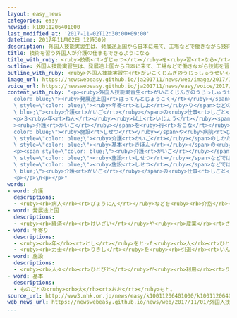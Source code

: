 ```yaml
---
layout: easy_news
categories: easy
newsid: k10011206401000
last_modified_at: '2017-11-02T12:30:00+09:00'
datetime: 2017年11月02日 12時30分
description: 外国人技能実習生は、発展途上国から日本に来て、工場などで働きながら技術を習っています。
title: 技術を習う外国人が介護の仕事もできるようになる
title_with_ruby: <ruby>技術<rt>ぎじゅつ</rt></ruby>を<ruby>習<rt>なら</rt></ruby>う<ruby>外国人<rt>がいこくじん</rt></ruby>が<ruby>介護<rt>かいご</rt></ruby>の<ruby>仕事<rt>しごと</rt></ruby>もできるようになる
outline: 外国人技能実習生は、発展途上国から日本に来て、工場などで働きながら技術を習っています。
outline_with_ruby: <ruby>外国人技能実習生<rt>がいこくじんぎのうじっしゅうせい</rt></ruby>は、<ruby>発展途上国<rt>はってんとじょうこく</rt></ruby>から<ruby>日本<rt>にっぽん</rt></ruby>に<ruby>来<rt>き</rt></ruby>て、<ruby>工場<rt>こうじょう</rt></ruby>などで<ruby>働<rt>はたら</rt></ruby>きながら<ruby>技術<rt>ぎじゅつ</rt></ruby>を<ruby>習<rt>なら</rt></ruby>っています。
image_url: https://newswebeasy.github.io/ja201711/news/web/image/2017/11/01/K10011206401_1711010122_1711010427_01_02.jpg
voice_url: https://newswebeasy.github.io/ja201711/news/easy/voice/2017/11/02/k10011206401000.mp3
content_with_ruby: "<p><ruby>外国人技能実習生<rt>がいこくじんぎのうじっしゅうせい</rt></ruby>は、<span style=\"\
  color: blue;\"><ruby>発展途上国<rt>はってんとじょうこく</rt></ruby></span>から<ruby>日本<rt>にっぽん</rt></ruby>に<ruby>来<rt>き</rt></ruby>て、<ruby>工場<rt>こうじょう</rt></ruby>などで<ruby>働<rt>はたら</rt></ruby>きながら<ruby>技術<rt>ぎじゅつ</rt></ruby>を<ruby>習<rt>なら</rt></ruby>っています。<ruby>今<rt>いま</rt></ruby>まではお<span\
  \ style=\"color: blue;\"><ruby>年寄<rt>としよ</rt></ruby>り</span>などの<span style=\"color:\
  \ blue;\"><ruby>介護<rt>かいご</rt></ruby></span>の<ruby>仕事<rt>しごと</rt></ruby>はできませんでしたが、<ruby>新<rt>あたら</rt></ruby>しい<ruby>法律<rt>ほうりつ</rt></ruby>ができて１１<ruby>月<rt>がつ</rt></ruby><ruby>１日<rt>ついたち</rt></ruby>からできるようになりました。</p>\n\
  <p>３<ruby>年<rt>ねん</rt></ruby><ruby>以上<rt>いじょう</rt></ruby><span style=\"color: blue;\"\
  ><ruby>介護<rt>かいご</rt></ruby></span>を<ruby>行<rt>おこな</rt></ruby>ってきた<span style=\"\
  color: blue;\"><ruby>施設<rt>しせつ</rt></ruby></span>や<ruby>病院<rt>びょういん</rt></ruby>で、<ruby>実習生<rt>じっしゅうせい</rt></ruby>は<ruby>働<rt>はたら</rt></ruby>きながらお<ruby>風呂<rt>ふろ</rt></ruby>や<ruby>食事<rt>しょくじ</rt></ruby>などの<span\
  \ style=\"color: blue;\"><ruby>介護<rt>かいご</rt></ruby></span>のしかたを<ruby>習<rt>なら</rt></ruby>うことができます。<ruby>実習生<rt>じっしゅうせい</rt></ruby>は、<span\
  \ style=\"color: blue;\"><ruby>基本<rt>きほん</rt></ruby></span>の<ruby>日本語<rt>にほんご</rt></ruby>がわかることが<ruby>必要<rt>ひつよう</rt></ruby>です。<ruby>長<rt>なが</rt></ruby>い<ruby>場合<rt>ばあい</rt></ruby>、<ruby>日本<rt>にっぽん</rt></ruby>に５<ruby>年<rt>ねん</rt></ruby>いることができます。</p>\n\
  <p><span style=\"color: blue;\"><ruby>介護<rt>かいご</rt></ruby></span>を<ruby>行<rt>おこな</rt></ruby>う<span\
  \ style=\"color: blue;\"><ruby>施設<rt>しせつ</rt></ruby></span>などでは、<ruby>働<rt>はたら</rt></ruby>く<ruby>人<rt>ひと</rt></ruby>が<ruby>足<rt>た</rt></ruby>りなくて<ruby>困<rt>こま</rt></ruby>っています。このため<span\
  \ style=\"color: blue;\"><ruby>施設<rt>しせつ</rt></ruby></span>などでは、<span style=\"color:\
  \ blue;\"><ruby>介護<rt>かいご</rt></ruby></span>の<ruby>仕事<rt>しごと</rt></ruby>をする<ruby>実習生<rt>じっしゅうせい</rt></ruby>が<ruby>増<rt>ふ</rt></ruby>えてほしいと<ruby>考<rt>かんが</rt></ruby>えています。</p>\n\
  <p></p>\n<p></p>"
words:
- word: 介護
  descriptions:
  - <ruby><rb>病人</rb><rt>びょうにん</rt></ruby>などを<ruby><rb>介抱</rb><rt>かいほう</rt></ruby>し、<ruby><rb>世話</rb><rt>せわ</rt></ruby>をすること。
- word: 発展途上国
  descriptions:
  - <ruby><rb>経済</rb><rt>けいざい</rt></ruby>や<ruby><rb>産業</rb><rt>さんぎょう</rt></ruby>などが、<ruby><rb>発展</rb><rt>はってん</rt></ruby>の<ruby><rb>途中</rb><rt>とちゅう</rt></ruby>にある<ruby><rb>国</rb><rt>くに</rt></ruby>。
- word: 年寄り
  descriptions:
  - <ruby><rb>年</rb><rt>とし</rt></ruby>をとった<ruby><rb>人</rb><rt>ひと</rt></ruby>。<ruby><rb>老人</rb><rt>ろうじん</rt></ruby>。
  - <ruby><rb>力士</rb><rt>りきし</rt></ruby>を<ruby><rb>引退</rb><rt>いんたい</rt></ruby>して、<ruby><rb>日本</rb><rt>にほん</rt></ruby><ruby><rb>相撲</rb><rt>すもう</rt></ruby><ruby><rb>協会</rb><rt>きょうかい</rt></ruby>の<ruby><rb>役員</rb><rt>やくいん</rt></ruby>になった<ruby><rb>人</rb><rt>ひと</rt></ruby>。
- word: 施設
  descriptions:
  - <ruby><rb>人々</rb><rt>ひとびと</rt></ruby>が<ruby><rb>利用</rb><rt>りよう</rt></ruby>できるように<ruby><rb>作</rb><rt>つく</rt></ruby>った<ruby><rb>設備</rb><rt>せつび</rt></ruby>。
- word: 基本
  descriptions:
  - ものごとの<ruby><rb>大</rb><rt>おお</rt></ruby>もと。
source_url: http://www3.nhk.or.jp/news/easy/k10011206401000/k10011206401000.html
web_news_url: https://newswebeasy.github.io/news/web/2017/11/01/外国人技能実習制度-介護施設でも受け入れ可能に
...
```

